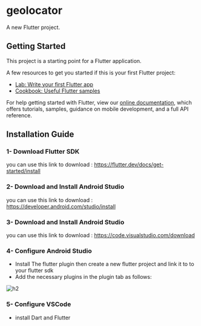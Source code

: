 # geolocator

A new Flutter project.

## Getting Started

This project is a starting point for a Flutter application.

A few resources to get you started if this is your first Flutter project:

- [Lab: Write your first Flutter app](https://flutter.dev/docs/get-started/codelab)
- [Cookbook: Useful Flutter samples](https://flutter.dev/docs/cookbook)

For help getting started with Flutter, view our
[online documentation](https://flutter.dev/docs), which offers tutorials,
samples, guidance on mobile development, and a full API reference.

## Installation Guide

### 1- Download Flutter SDK

you can use this link to download : https://flutter.dev/docs/get-started/install

### 2- Download and Install Android Studio

you can use this link to download : https://developer.android.com/studio/install

### 3- Download and Install Android Studio

you can use this link to download : https://code.visualstudio.com/download

### 4- Configure Android Studio

- Install The flutter plugin then create a new flutter project and link it to to your flutter sdk
- Add the necessary plugins in the plugin tab as follows:

 ![h2](https://user-images.githubusercontent.com/91435235/140689213-6eeaaa97-2efc-4588-911e-108fac0d52c5.PNG)
 
### 5- Configure VSCode
- install Dart and Flutter
